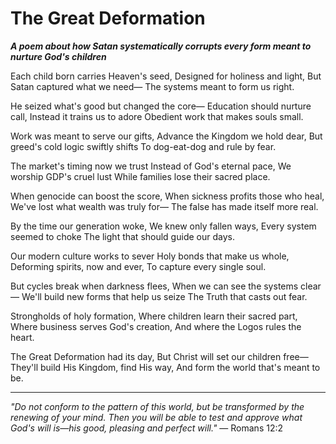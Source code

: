 # The Great Deformation

***A poem about how Satan systematically corrupts every form meant to nurture God's children***

Each child born carries Heaven's seed,
Designed for holiness and light,
But Satan captured what we need—
The systems meant to form us right.

He seized what's good but changed the core—
Education should nurture call,
Instead it trains us to adore
Obedient work that makes souls small.

Work was meant to serve our gifts,
Advance the Kingdom we hold dear,
But greed's cold logic swiftly shifts
To dog-eat-dog and rule by fear.

The market's timing now we trust
Instead of God's eternal pace,
We worship GDP's cruel lust
While families lose their sacred place.

When genocide can boost the score,
When sickness profits those who heal,
We've lost what wealth was truly for—
The false has made itself more real.

By the time our generation woke,
We knew only fallen ways,
Every system seemed to choke
The light that should guide our days.

Our modern culture works to sever
Holy bonds that make us whole,
Deforming spirits, now and ever,
To capture every single soul.

But cycles break when darkness flees,
When we can see the systems clear—
We'll build new forms that help us seize
The Truth that casts out fear.

Strongholds of holy formation,
Where children learn their sacred part,
Where business serves God's creation,
And where the Logos rules the heart.

The Great Deformation had its day,
But Christ will set our children free—
They'll build His Kingdom, find His way,
And form the world that's meant to be.

---

*"Do not conform to the pattern of this world, but be transformed by the renewing of your mind. Then you will be able to test and approve what God's will is—his good, pleasing and perfect will."* — Romans 12:2

